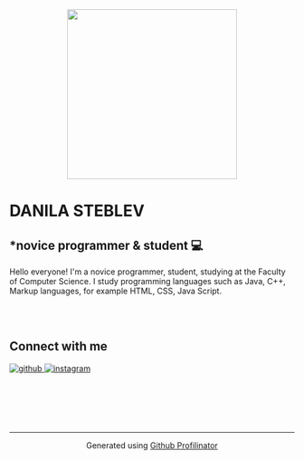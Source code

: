 <div align="center">
<img src="https://rishavanand.github.io/static/images/greetings.gif" align="center" height="" width="300" />
</div>  
  

# **DANILA STEBLEV**  
  

## *novice programmer & student 💻  
  




 
  

Hello everyone!
I'm a novice programmer, student, studying at the Faculty of Computer Science. 
I study programming languages such as Java, C++, Markup languages, for example HTML, CSS, Java Script.</div> 
  
  

  
  

<br/>  


<br/>  


## Connect with me  
<a href="https://github.com/danielsteblev" target="_blank">
<img src=https://img.shields.io/badge/github-%2324292e.svg?&style=for-the-badge&logo=github&logoColor=white alt=github style="margin-bottom: 5px;" />
</a>
<a href="https://instagram.com/danyaww" target="_blank">
<img src=https://img.shields.io/badge/instagram-%23000000.svg?&style=for-the-badge&logo=instagram&logoColor=white alt=instagram style="margin-bottom: 5px;" />
</a>  
  

<br/>  

  

<br/>  

  

<br/>  

  

<br/>  

  

<br/>  


<br />

----
<div align="center">Generated using <a href="https://profilinator.rishav.dev/" target="_blank">Github Profilinator</a></div>
